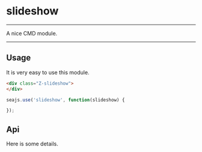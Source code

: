 # slideshow

---

A nice CMD module.

---

## Usage

It is very easy to use this module.

````html
<div class="Z-slideshow">
</div>
````

```javascript
seajs.use('slideshow', function(slideshow) {

});
```

## Api

Here is some details.
